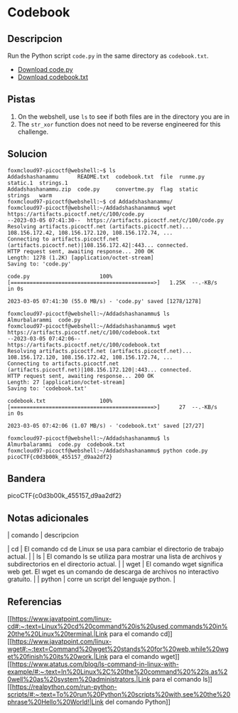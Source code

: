 
# Codebook

## Descripcion

Run the Python script `code.py` in the same directory as `codebook.txt`.

-   [Download code.py](https://artifacts.picoctf.net/c/100/code.py)
-   [Download codebook.txt](https://artifacts.picoctf.net/c/100/codebook.txt)

## Pistas

1. On the webshell, use `ls` to see if both files are in the directory you are in
2. The `str_xor` function does not need to be reverse engineered for this challenge.

## Solucion

```bash()
foxmcloud97-picoctf@webshell:~$ ls
Addadshashanammu      README.txt  codebook.txt  file  runme.py  static.1  strings.1
Addadshashanammu.zip  code.py     convertme.py  flag  static    strings   warm
foxmcloud97-picoctf@webshell:~$ cd Addadshashanammu/
foxmcloud97-picoctf@webshell:~/Addadshashanammu$ wget https://artifacts.picoctf.net/c/100/code.py
--2023-03-05 07:41:30--  https://artifacts.picoctf.net/c/100/code.py
Resolving artifacts.picoctf.net (artifacts.picoctf.net)... 108.156.172.42, 108.156.172.120, 108.156.172.74, ...
Connecting to artifacts.picoctf.net (artifacts.picoctf.net)|108.156.172.42|:443... connected.
HTTP request sent, awaiting response... 200 OK
Length: 1278 (1.2K) [application/octet-stream]
Saving to: 'code.py'

code.py                      100%[=============================================>]   1.25K  --.-KB/s    in 0s      

2023-03-05 07:41:30 (55.0 MB/s) - 'code.py' saved [1278/1278]

foxmcloud97-picoctf@webshell:~/Addadshashanammu$ ls
Almurbalarammi  code.py
foxmcloud97-picoctf@webshell:~/Addadshashanammu$ wget https://artifacts.picoctf.net/c/100/codebook.txt
--2023-03-05 07:42:06--  https://artifacts.picoctf.net/c/100/codebook.txt
Resolving artifacts.picoctf.net (artifacts.picoctf.net)... 108.156.172.120, 108.156.172.42, 108.156.172.74, ...
Connecting to artifacts.picoctf.net (artifacts.picoctf.net)|108.156.172.120|:443... connected.
HTTP request sent, awaiting response... 200 OK
Length: 27 [application/octet-stream]
Saving to: 'codebook.txt'

codebook.txt                 100%[=============================================>]      27  --.-KB/s    in 0s      

2023-03-05 07:42:06 (1.07 MB/s) - 'codebook.txt' saved [27/27]

foxmcloud97-picoctf@webshell:~/Addadshashanammu$ ls
Almurbalarammi  code.py  codebook.txt
foxmcloud97-picoctf@webshell:~/Addadshashanammu$ python code.py 
picoCTF{c0d3b00k_455157_d9aa2df2}
```

## Bandera

picoCTF{c0d3b00k_455157_d9aa2df2}

## Notas adicionales

| comando | descripcion

| cd | El comando cd de Linux se usa para cambiar el directorio de trabajo actual. |
| ls | El comando ls se utiliza para mostrar una lista de archivos y subdirectorios en el directorio actual. |
| wget | El comando wget significa web get. El wget es un comando de descarga de archivos no interactivo gratuito. |
| python | corre un script del lenguaje python. |

## Referencias
[[https://www.javatpoint.com/linux-cd#:~:text=Linux%20cd%20command%20is%20used,commands%20in%20the%20Linux%20terminal.|Link para el comando cd]]
[[https://www.javatpoint.com/linux-wget#:~:text=Command%20wget%20stands%20for%20web,while%20wget%20finish%20its%20work.|Link para el comando wget]]
[[https://www.atatus.com/blog/ls-command-in-linux-with-example/#:~:text=In%20Linux%2C%20the%20command%20%22ls,as%20well%20as%20system%20administrators.|Link para el comando ls]]
[[https://realpython.com/run-python-scripts/#:~:text=To%20run%20Python%20scripts%20with,see%20the%20phrase%20Hello%20World!|Link del comando Python]]
